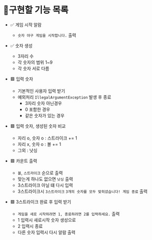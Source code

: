 # 📝구현할 기능 목록

- ✅ 게임 시작 알람 
  - `숫자 야구 게임을 시작합니다.` 출력
 

- ✅ 숫자 생성 
  - 3자리 수 
  - 각 숫자의 범위 1~9 
  - 각 숫자 서로 다름


- 🟩 입력 숫자 
  - 기본적인 사용자 입력 받기 
  - 예외처리 `IllegalArgumentException` 발생 후 종료 
    - 3자리 숫자 아닌경우 
    - 0 포함한 경우
    - 같은 숫자가 있는 경우


- 🟩 입력 숫자, 생성된 숫자 비교 
  - 자리 o, 숫자 o : 스트라이크 += 1
  - 자리 x, 숫자 o : 볼 += 1
  - 그외 : 낫싱


- 🟩 카운트 출력
  - `볼`, `스트라이크` 순으로 출력
  - 맞는게 하나도 없으면 `낫싱` 출력
  - 3스트라이크 아닐 떄 다시 입력
  - 3스트라이크시 `3스트라이크` `3개의 숫자를 모두 맞히셨습니다! 게임 종료` 출력 


- 🟩 3스트라이크 완료 후 입력 받기
  - `게임을 새로 시작하려면 1, 종료하려면 2를 입력하세요.` 출력
  - 1 입력시 새로시작 숫자 생성으로 
  - 2 입력시 종료
  - 다른 숫자 입력시 다시 알람 출력 